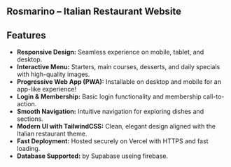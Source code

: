 ## Rosmarino – Italian Restaurant Website


## Features

- **Responsive Design:** Seamless experience on mobile, tablet, and desktop.
- **Interactive Menu:** Starters, main courses, desserts, and daily specials with high-quality images.
- **Progressive Web App (PWA):** Installable on desktop and mobile for an app-like experience!
- **Login & Membership:** Basic login functionality and membership call-to-action.
- **Smooth Navigation:** Intuitive navigation for exploring dishes and sections.
- **Modern UI with TailwindCSS:** Clean, elegant design aligned with the Italian restaurant theme.
- **Fast Deployment:** Hosted securely on Vercel with HTTPS and fast loading.
- **Database Supported:** by Supabase useing firebase.










